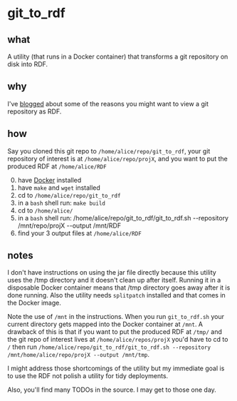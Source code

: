 # git_to_rdf

## what
A utility (that runs in a Docker container) that transforms a git repository on disk into RDF.

## why
I've [blogged](https://github.com/justin2004/weblog/tree/master/git_repo_as_rdf#readme) about some of the reasons you might want to view a git repository as RDF.

## how

Say you cloned this git repo to `/home/alice/repo/git_to_rdf`, your git repository of interest is at `/home/alice/repo/projX`, and you want to put the produced RDF at `/home/alice/RDF`

0) have [Docker](https://docs.docker.com/engine/install/) installed
0) have `make` and `wget` installed
0) cd to `/home/alice/repo/git_to_rdf`
0) in a `bash` shell run: `make build`
0) cd to `/home/alice/`
0) in a `bash` shell run: /home/alice/repo/git_to_rdf/git_to_rdf.sh --repository /mnt/repo/projX --output /mnt/RDF
0) find your 3 output files at `/home/alice/RDF`


## notes

I don't have instructions on using the jar file directly because this utility uses the /tmp directory and it doesn't clean up after itself. Running it in a disposable Docker container means that /tmp directory goes away after it is done running. Also the utility needs `splitpatch` installed and that comes in the Docker image. 

Note the use of `/mnt` in the instructions. When you run `git_to_rdf.sh` your current directory gets mapped into the Docker container at `/mnt`. A drawback of this is that if you want to put the produced RDF at `/tmp/` and the git repo of interest lives at `/home/alice/repos/projX` you'd have to cd to `/` then run `/home/alice/repo/git_to_rdf/git_to_rdf.sh --repository /mnt/home/alice/repo/projX --output /mnt/tmp`.

I might address those shortcomings of the utility but my immediate goal is to use the RDF not polish a utility for tidy deployments.

Also, you'll find many TODOs in the source. I may get to those one day.
